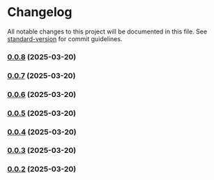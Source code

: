 # Changelog

All notable changes to this project will be documented in this file. See [standard-version](https://github.com/conventional-changelog/standard-version) for commit guidelines.

### [0.0.8](https://jabirdev/JabirDeveloper/md-typography/compare/v0.0.7...v0.0.8) (2025-03-20)

### [0.0.7](https://jabirdev/JabirDeveloper/md-typography/compare/v0.0.6...v0.0.7) (2025-03-20)

### [0.0.6](https://jabirdev/JabirDeveloper/md-typography/compare/v0.0.5...v0.0.6) (2025-03-20)

### [0.0.5](https://jabirdev/JabirDeveloper/md-typography/compare/v0.0.4...v0.0.5) (2025-03-20)

### [0.0.4](https://jabirdev/JabirDeveloper/md-typography/compare/v0.0.3...v0.0.4) (2025-03-20)

### [0.0.3](https://jabirdev/JabirDeveloper/md-typography/compare/v0.0.2...v0.0.3) (2025-03-20)

### [0.0.2](https://jabirdev/JabirDeveloper/md-typography/compare/v0.0.1...v0.0.2) (2025-03-20)

